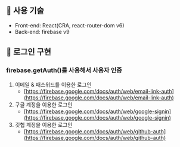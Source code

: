 ## 📌 사용 기술
- Front-end: React(CRA, react-router-dom v6)
- Back-end: firebase v9

## 📌 로그인 구현
### firebase.getAuth()를 사용해서 사용자 인증
1. 이메일 & 패스워드를 이용한 로그인
   - [https://firebase.google.com/docs/auth/web/email-link-auth](https://firebase.google.com/docs/auth/web/email-link-auth) 
2. 구글 계정을 이용한 로그인
   - [https://firebase.google.com/docs/auth/web/google-signin](https://firebase.google.com/docs/auth/web/google-signin)
3. 깃헙 계정을 이용한 로그인
   - [https://firebase.google.com/docs/auth/web/github-auth](https://firebase.google.com/docs/auth/web/github-auth)